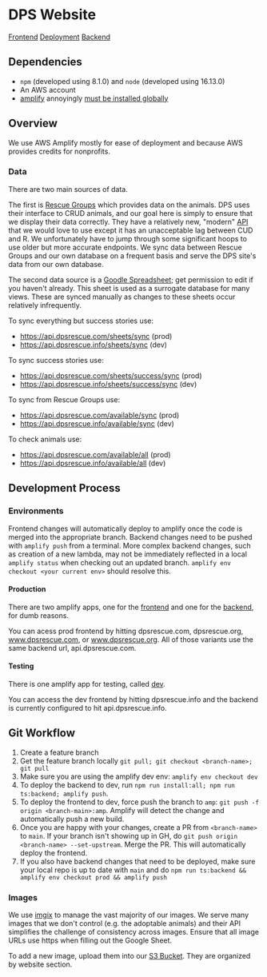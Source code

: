 # DPS Website
[Frontend](./Frontend.md)
[Deployment](./Deployment.md)
[Backend](./Backend.md)

## Dependencies
- `npm` (developed using 8.1.0) and `node` (developed using 16.13.0)
- An AWS account
- [amplify](https://docs.amplify.aws/cli/start/install/) annoyingly [must be installed globally](https://github.com/aws-amplify/amplify-cli/issues/4491)

## Overview
We use AWS Amplify mostly for ease of deployment and because AWS provides credits for nonprofits.

### Data
There are two main sources of data.

The first is [Rescue Groups](https://rescuegroups.org/) which provides data on the animals.
DPS uses their interface to CRUD animals, and our goal here is simply to ensure that we display their data correctly.
They have a relatively new, "modern" [API](https://userguide.rescuegroups.org/display/APIDG/v5) that we would love to use except it has an unacceptable lag between CUD and R.
We unfortunately have to jump through some significant hoops to use older but more accurate endpoints.
We sync data between Rescue Groups and our own database on a frequent basis and serve the DPS site's data from our own database.

The second data source is a [Goodle Spreadsheet](https://docs.google.com/spreadsheets/d/1tismwQONGusoCzAC4cCuPVHTSMdV9hSvkTNDbCiVDKw/edit); get permission to edit if you haven't already. This sheet is used as a surrogate database for many views. These are synced manually as changes to these sheets occur relatively infrequently.

To sync everything but success stories use:
* https://api.dpsrescue.com/sheets/sync (prod)
* https://api.dpsrescue.info/sheets/sync (dev)

To sync success stories use:
* https://api.dpsrescue.com/sheets/success/sync (prod)
* https://api.dpsrescue.info/sheets/success/sync (dev)

To sync from Rescue Groups use:
* https://api.dpsrescue.com/available/sync (prod)
* https://api.dpsrescue.info/available/sync (dev)

To check animals use:
* https://api.dpsrescue.com/available/all (prod)
* https://api.dpsrescue.info/available/all (dev)

## Development Process

### Environments
Frontend changes will automatically deploy to amplify once the code is merged into the appropriate branch.
Backend changes need to be pushed with `amplify push` from a terminal.
More complex backend changes, such as creation of a new lambda, may not be immediately reflected in a local `amplify status` when checking out an updated branch.
`amplify env checkout <your current env>` should resolve this.

#### Production
There are two amplify apps, one for the [frontend](https://us-east-1.console.aws.amazon.com/amplify/home?region=us-east-1#/d2nmfhy26u2704) and one for the [backend](https://us-east-1.console.aws.amazon.com/amplify/home?region=us-east-1#/dc11q6d25hrn6), for dumb reasons.

You can acess prod frontend by hitting dpsrescue.com, dpsrescue.org, www.dpsrescue.com, or www.dpsrescue.org. All of those variants use the same backend url, api.dpsrescue.com.

#### Testing
There is one amplify app for testing, called [dev](https://us-east-1.console.aws.amazon.com/amplify/home?region=us-east-1#/d2v14q8bsmsp6v). 

You can access the dev frontend by hitting dpsrescue.info and the backend is currently configured to hit api.dpsrescue.info.

## Git Workflow
1. Create a feature branch
1. Get the feature branch locally `git pull; git checkout <branch-name>; git pull`
2. Make sure you are using the amplify dev env: `amplify env checkout dev`
3. To deploy the backend to dev, run `npm run install:all; npm run ts:backend; amplify push`.
4. To deploy the frontend to dev, force push the branch to `amp`: `git push -f origin <branch-main>:amp`. Amplify will detect the change and automatically push a new build.
5. Once you are happy with your changes, create a PR from `<branch-name>` to `main`. If your branch isn't showing up in GH, do `git push origin <branch-name> --set-upstream`. Merge the PR. This will automatically deploy the frontend.
6. If you also have backend changes that need to be deployed, make sure your local repo is up to date with `main` and do `npm run ts:backend && amplify env checkout prod && amplify push`

### Images
We use [imgix](https://docs.imgix.com/) to manage the vast majority of our images.
We serve many images that we don't control (e.g. the adoptable animals) and their API simplifies the challenge of consistency across images.
Ensure that all image URLs use https when filling out the Google Sheet.

To add a new image, upload them into our [S3 Bucket](https://s3.console.aws.amazon.com/s3/buckets/dpsrescue?region=us-east-1&tab=objects#). They are organized by website section.
